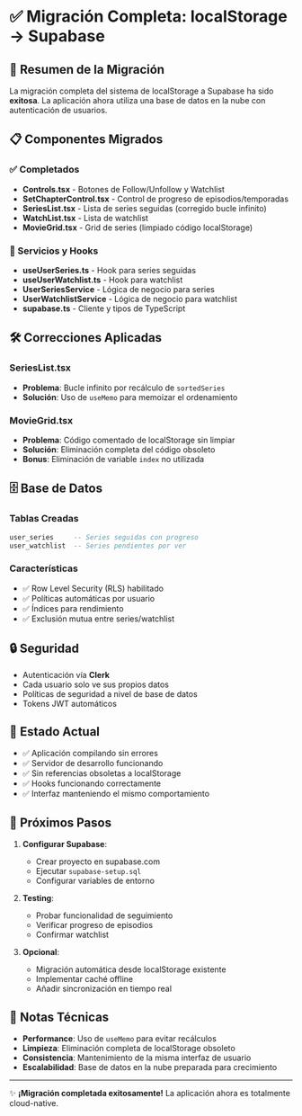 # ✅ Migración Completa: localStorage → Supabase

## 🎯 Resumen de la Migración

La migración completa del sistema de localStorage a Supabase ha sido **exitosa**. La aplicación ahora utiliza una base de datos en la nube con autenticación de usuarios.

## 📋 Componentes Migrados

### ✅ Completados
- **Controls.tsx** - Botones de Follow/Unfollow y Watchlist
- **SetChapterControl.tsx** - Control de progreso de episodios/temporadas  
- **SeriesList.tsx** - Lista de series seguidas (corregido bucle infinito)
- **WatchList.tsx** - Lista de watchlist
- **MovieGrid.tsx** - Grid de series (limpiado código localStorage)

### 🔧 Servicios y Hooks
- **useUserSeries.ts** - Hook para series seguidas
- **useUserWatchlist.ts** - Hook para watchlist
- **UserSeriesService** - Lógica de negocio para series
- **UserWatchlistService** - Lógica de negocio para watchlist
- **supabase.ts** - Cliente y tipos de TypeScript

## 🛠 Correcciones Aplicadas

### SeriesList.tsx
- **Problema**: Bucle infinito por recálculo de `sortedSeries`
- **Solución**: Uso de `useMemo` para memoizar el ordenamiento

### MovieGrid.tsx  
- **Problema**: Código comentado de localStorage sin limpiar
- **Solución**: Eliminación completa del código obsoleto
- **Bonus**: Eliminación de variable `index` no utilizada

## 🗄 Base de Datos

### Tablas Creadas
```sql
user_series     -- Series seguidas con progreso
user_watchlist  -- Series pendientes por ver
```

### Características
- ✅ Row Level Security (RLS) habilitado
- ✅ Políticas automáticas por usuario
- ✅ Índices para rendimiento
- ✅ Exclusión mutua entre series/watchlist

## 🔒 Seguridad

- Autenticación vía **Clerk**
- Cada usuario solo ve sus propios datos
- Políticas de seguridad a nivel de base de datos
- Tokens JWT automáticos

## 🚀 Estado Actual

- ✅ Aplicación compilando sin errores
- ✅ Servidor de desarrollo funcionando
- ✅ Sin referencias obsoletas a localStorage
- ✅ Hooks funcionando correctamente
- ✅ Interfaz manteniendo el mismo comportamiento

## 🎯 Próximos Pasos

1. **Configurar Supabase**:
   - Crear proyecto en supabase.com
   - Ejecutar `supabase-setup.sql`
   - Configurar variables de entorno

2. **Testing**:
   - Probar funcionalidad de seguimiento
   - Verificar progreso de episodios
   - Confirmar watchlist

3. **Opcional**:
   - Migración automática desde localStorage existente
   - Implementar caché offline
   - Añadir sincronización en tiempo real

## 📝 Notas Técnicas

- **Performance**: Uso de `useMemo` para evitar recálculos
- **Limpieza**: Eliminación completa de localStorage obsoleto  
- **Consistencia**: Mantenimiento de la misma interfaz de usuario
- **Escalabilidad**: Base de datos en la nube preparada para crecimiento

---

✨ **¡Migración completada exitosamente!** La aplicación ahora es totalmente cloud-native.
